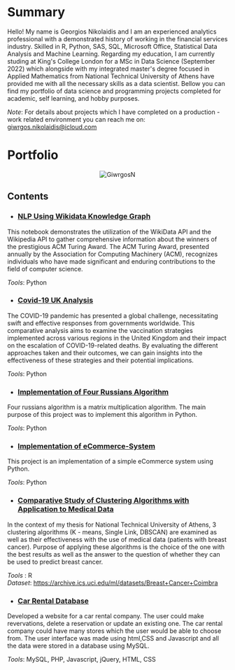 # Summary

Hello! My name is Georgios Nikolaidis and I am an experienced analytics professional with a demonstrated history of working in the financial services industry. Skilled in R, Python, SAS, SQL, Microsoft Office, Statistical Data Analysis and Machine Learning. Regarding my education, I am currently studing at King's College London for a MSc in Data Science (September 2022) which alongside with my integrated master's degree focused in Applied Mathematics from National Technical University of Athens have provided me with all the necessary skills as a data scientist. Bellow you can find my portfolio of data science and programming projects completed for academic, self learning, and hobby purposes. 

*Note*: For details about projects which I have completed on a production - work related environment you can reach me on: giwrgos.nikolaidis@icloud.com

# Portfolio

<p align="center"><img align="center" src="https://github-readme-stats.vercel.app/api/top-langs?username=GiwrgosN&show_icons=true&locale=en&layout=compact&theme=radical" alt="GiwrgosN" /></p>

## Contents

- ### [NLP Using Wikidata Knowledge Graph](https://github.com/GiwrgosN/NLP-Wikidata-Knowledge-Graph)

This notebook demonstrates the utilization of the WikiData API and the Wikipedia API to gather comprehensive information about the winners of the prestigious ACM Turing Award. The ACM Turing Award, presented annually by the Association for Computing Machinery (ACM), recognizes individuals who have made significant and enduring contributions to the field of computer science.

*Tools*: Python 


- ### [Covid-19 UK Analysis](https://github.com/GiwrgosN/Covid-19-UK-Analysis)

The COVID-19 pandemic has presented a global challenge, necessitating swift and effective responses from governments worldwide. This comparative analysis aims to examine the vaccination strategies implemented across various regions in the United Kingdom and their impact on the escalation of COVID-19-related deaths. By evaluating the different approaches taken and their outcomes, we can gain insights into the effectiveness of these strategies and their potential implications.

*Tools*: Python 

- ### [Implementation of Four Russians Algorithm](https://github.com/GiwrgosN/FourRussiansAlgorithm)

Four russians algorithm is a matrix multiplication algorithm. The main purpose of this project was to implement this algorithm in Python.

*Tools*: Python 


- ### [Implementation of eCommerce-System](https://github.com/GiwrgosN/eCommerce-System)

This project is an implementation of a simple eCommerce system using Python.

*Tools*: Python 


- ### [Comparative Study of Clustering Algorithms with Application to Medical Data](https://github.com/GiwrgosN/Comparative-Study-of-Clustering-Algorithms-with-Application-to-Medical-Data)

In the context of my thesis for National Technical University of Athens, 3 clustering algorithms (K - means, Single Link, DBSCAN) are examined as well as their effectiveness with the use of medical data (patients with breast cancer). Purpose of applying these algorithms is the choice of the one with the best results as well as the answer to the question of whether they can be used to predict breast cancer.

*Tools*  : R  
*Dataset*: https://archive.ics.uci.edu/ml/datasets/Breast+Cancer+Coimbra

- ### [Car Rental Database](https://github.com/GiwrgosN/CarRental)

Developed a website for a car rental company. The user could make revervations, delete a reservation or update an existing one. The car rental company could have many stores which the user would be able to choose from. The user interface was made using html,CSS and Javascript and all the data were stored in a database using MySQL.

*Tools*: MySQL, PHP, Javascript, jQuery, HTML, CSS

